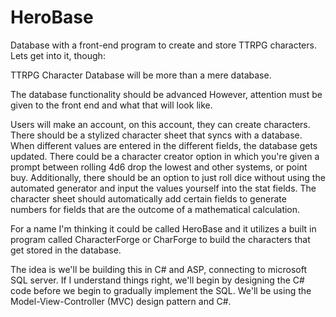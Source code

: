 # HeroBase
Database with a front-end program to create and store TTRPG characters.
Lets get into it, though:

TTRPG Character Database will be more than a mere database.

The database functionality should be advanced
However, attention must be given to the front end and
what that will look like.


Users will make an account, on this account, they can create
characters.  There should be a stylized character sheet that syncs
with a database.  When different values are entered in the different
fields, the database gets updated. There could be a character creator
option in which you're given a prompt between rolling 4d6 drop the lowest
and other systems, or point buy.  Additionally, there should be an option
 to just roll dice without using the automated generator and input the 
values yourself into the stat fields. The character sheet should automatically
 add certain fields to generate numbers for fields that are the
 outcome of a mathematical calculation.


For a name I'm thinking it could be called HeroBase
and it utilizes a built in program called CharacterForge or CharForge
to build the characters that get stored in the database.

The idea is we'll be building this in C# and ASP, connecting to microsoft SQL server.
If I understand things right, we'll begin by designing the C# code before we begin to gradually
implement the SQL.  We'll be using the Model-View-Controller (MVC) design pattern and C#. 
